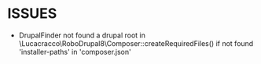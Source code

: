 # ISSUES

- DrupalFinder not found a drupal root in \Lucacracco\RoboDrupal8\Composer::createRequiredFiles() if not found 'installer-paths' in 'composer.json'